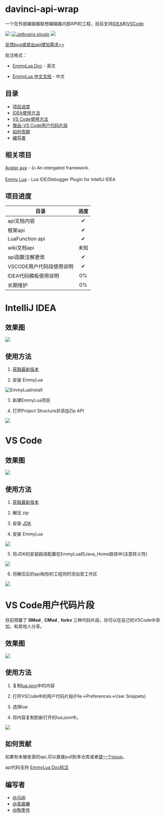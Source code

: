 # davinci-api-wrap

一个在外部编辑器联想编辑器内部API的工程，目前支持[IDEA](https://www.jetbrains.com/)和[VSCode](https://code.visualstudio.com/)

[![](https://img.shields.io/badge/Davinci%20Api-official%20doc-brightgreen)](http://api.projectdavinci.com/)
[![Jetbrains plugin](https://img.shields.io/badge/EmmyLua-JetBrain%20plugin-red)](https://plugins.jetbrains.com/plugin/9768-emmylua)
[![](https://img.shields.io/badge/EmmyLua-VSCode%20plugin-blue)](https://marketplace.visualstudio.com/items?itemName=tangzx.emmylua)



[反馈bug或提出api增加需求>>](https://github.com/lilith-avatar/Davinci-API-Wrap-For-IntelliJ-IDEA/issues/new)


批注格式：

* [EmmyLua Doc](https://emmylua.github.io/) - 英文

* [EmmyLua 中文文档](https://emmylua.github.io/zh_CN/) - 中文


## 目录

* [项目进度](#项目进度)
* [IDEA使用方法](#intelliJ-idea)
* [VS Code使用方法](#vs-code)
* [赠品-VS Code用户代码片段](#vs-code用户代码片段)
* [如何贡献](#如何贡献)
* [编写者](#编写者)




## 相关项目

[Avatar ava](https://github.com/lilith-avatar/avatar-ava) - :+1: An intergated framework.

[Emmy Lua](https://github.com/lilith-avatar-yenyuan/IntelliJ-EmmyLua) - Lua IDE/Debugger Plugin for IntelliJ IDEA

## 项目进度

| 目录                                 | 进度 |
| ------------------------------------ | :------: |
| api文档内容                           |    ✔     |
| 框架api                             |    ✔       |
| LuaFunction api                     |    ✔     |
| wiki文档api                         |    未知     |
| api函数注解更改                         |    ✔     |
| VSCODE用户代码段使用说明                 |    ✔     |
| IDEA代码模板使用说明                 |    0%    |
| 长期维护                         |    0%     |



# IntelliJ IDEA

## 效果图

![](https://github.com/lilith-avatar-yenyuan/doc-image/blob/master/%E6%95%88%E6%9E%9C.gif?raw=true)

## 使用方法

1. [获取最新版本](https://github.com/lilith-avatar/Davinci-API-Wrap-For-IntelliJ-IDEA/releases)


2. 安装 EmmyLua

![EmmyLuaInstall](https://github.com/lilith-avatar-yenyuan/doc-image/blob/master/EmmyluaIDEA.gif?raw=true)


3. 新建EmmyLua项目

4. 打开Project Structure并添加Zip API

![](https://github.com/lilith-avatar-yenyuan/doc-image/blob/master/idea%20api%E5%AF%BC%E5%85%A5.gif?raw=true)

# VS Code

## 效果图

![](https://github.com/lilith-avatar-yenyuan/doc-image/blob/master/vscode%E6%95%88%E6%9E%9C.gif?raw=true)

## 使用方法

1. [获取最新版本](https://github.com/lilith-avatar/Davinci-API-Wrap-For-IntelliJ-IDEA/releases)

2. 解压 zip

3. 安装 [JDK](https://www.oracle.com/java/technologies/javase-jdk8-downloads.html) 

4. 安装 EmmyLua

![](https://github.com/lilith-avatar-yenyuan/doc-image/blob/master/EmmyLua%E5%AE%89%E8%A3%85.gif?raw=true)

5. 将JDK的安装路径配置在EmmyLua的Java_Home路径中(注意转义符)

![](https://github.com/lilith-avatar-yenyuan/doc-image/blob/master/JavaHome%E9%85%8D%E7%BD%AE.gif?raw=true)

6. 将解压后的api和你的工程同时添加至工作区

![](https://github.com/lilith-avatar-yenyuan/doc-image/blob/master/vscode%E6%B7%BB%E5%8A%A0%E5%B7%A5%E4%BD%9C%E5%8C%BA%E6%96%87%E4%BB%B6%E5%A4%B9.gif?raw=true)


# VS Code用户代码片段

目前预置了 **SMod** , **CMod** , **forkv** 三种代码片段，你可以在自己的VSCode中添加，和其他人分享。

## 效果图

![](https://github.com/lilith-avatar-yenyuan/doc-image/blob/master/Vscode%20luajson.gif?raw=true)


## 使用方法

1. 复制[lua.json](https://github.com/lilith-avatar/davinci-api-wrap/blob/master/lua.json)中的内容

2. 打开VSCode中的用户代码片段(File->Preferences->User Snippets)

3. 选择lua

4. 将内容复制到新打开的lua.json中。

![](https://github.com/lilith-avatar-yenyuan/doc-image/blob/master/%E6%89%93%E5%BC%80%E7%94%A8%E6%88%B7%E4%BB%A3%E7%A0%81%E7%89%87%E6%AE%B5.gif?raw=true)

## 如何贡献

如果有未被收录的api,可以直接pull到本仓库或者[提一个issue](https://github.com/lilith-avatar/Davinci-API-Wrap-For-IntelliJ-IDEA/issues/new)。

api代码支持 [EmmyLua Doc标注](https://emmylua.github.io/annotation.html)

## 编写者
* [@马尚](https://github.com/lilith-avatar-sharifma)
* [@袁晨曦](https://github.com/lilith-avatar-yenyuan)
* [@陶季传](https://github.com/lilith-avatar-ropztao)